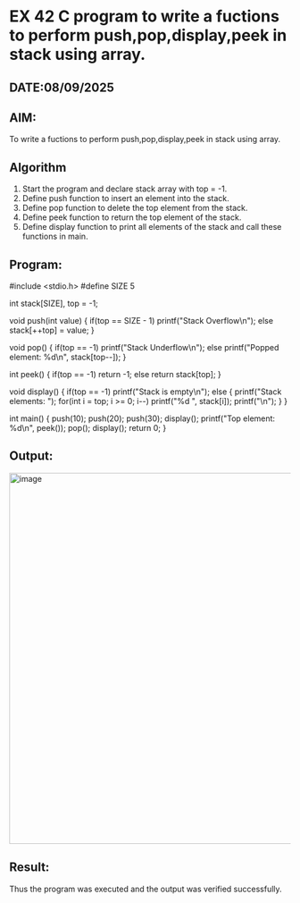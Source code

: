 # EX 42 C program to write a fuctions to perform push,pop,display,peek in stack using array.
## DATE:08/09/2025
## AIM:
To write a fuctions to perform push,pop,display,peek in stack using array.

## Algorithm
1. Start the program and declare stack array with top = -1.
2. Define push function to insert an element into the stack.
3. Define pop function to delete the top element from the stack.
4. Define peek function to return the top element of the stack. 
5. Define display function to print all elements of the stack and call these functions in main.  

## Program:
#include <stdio.h>
#define SIZE 5

int stack[SIZE], top = -1;

void push(int value) {
    if(top == SIZE - 1)
        printf("Stack Overflow\n");
    else
        stack[++top] = value;
}

void pop() {
    if(top == -1)
        printf("Stack Underflow\n");
    else
        printf("Popped element: %d\n", stack[top--]);
}

int peek() {
    if(top == -1)
        return -1;
    else
        return stack[top];
}

void display() {
    if(top == -1)
        printf("Stack is empty\n");
    else {
        printf("Stack elements: ");
        for(int i = top; i >= 0; i--)
            printf("%d ", stack[i]);
        printf("\n");
    }
}

int main() {
    push(10);
    push(20);
    push(30);
    display();
    printf("Top element: %d\n", peek());
    pop();
    display();
    return 0;
}


## Output:

<img width="1466" height="664" alt="image" src="https://github.com/user-attachments/assets/876156b1-dbf9-4e29-8817-9d514780a0d7" />


## Result:
Thus the program was executed and the output was verified successfully.
